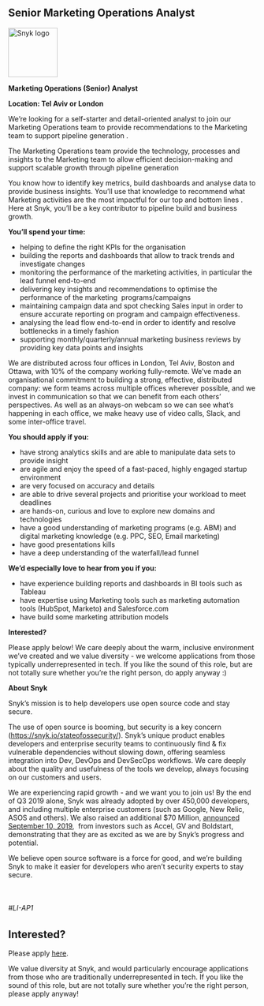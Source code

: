 Senior Marketing Operations Analyst
---

<img src="https://res.cloudinary.com/snyk/image/upload/v1537345894/press-kit/brand/logo-black.png" width="100" alt="Snyk logo" />

<p><strong>Marketing Operations (Senior) Analyst</strong></p>
<p><strong>Location: </strong><strong>Tel Aviv or London</strong></p>
<p><span style="font-weight: 400;">We’re looking for a </span><span style="font-weight: 400;">self-starter and detail-oriented analyst </span><span style="font-weight: 400;">to join our </span><span style="font-weight: 400;">Marketing Operations</span><span style="font-weight: 400;"> team to</span><span style="font-weight: 400;"> provide recommendations to the Marketing team to support pipeline generation</span> <span style="font-weight: 400;">.</span></p>
<p><span style="font-weight: 400;">The Marketing Operations team provide the technology, processes and insights to the Marketing team to allow efficient decision-making and support scalable growth through pipeline generation </span></p>
<p><span style="font-weight: 400;">You know how to </span><span style="font-weight: 400;">identify key metrics, build dashboards and analyse data to provide business insights</span><span style="font-weight: 400;">. You’ll use that knowledge to </span><span style="font-weight: 400;">recommend what Marketing activities are the most impactful for our top and bottom lines </span><span style="font-weight: 400;">. Here at Snyk, you’ll </span><span style="font-weight: 400;">be a key contributor to pipeline build and business growth.</span><span style="font-weight: 400;"> </span></p>
<p><strong>You’ll spend your time:</strong></p>
<ul>
<li style="font-weight: 400;"><span style="font-weight: 400;">helping to define the right KPIs for the organisation</span></li>
<li style="font-weight: 400;"><span style="font-weight: 400;">building the reports and dashboards that allow to track trends and investigate changes</span></li>
<li style="font-weight: 400;"><span style="font-weight: 400;">monitoring the performance of the marketing activities, in particular the lead funnel end-to-end</span></li>
<li style="font-weight: 400;"><span style="font-weight: 400;">delivering key insights and recommendations to optimise the performance of the marketing  programs/campaigns</span></li>
<li style="font-weight: 400;"><span style="font-weight: 400;">maintaining campaign data and spot checking Sales input in order to ensure accurate reporting on program and campaign effectiveness</span><span style="font-weight: 400;">.</span></li>
<li style="font-weight: 400;"><span style="font-weight: 400;">analysing the lead flow end-to-end in order to identify and resolve bottlenecks in a timely fashion</span></li>
<li style="font-weight: 400;"><span style="font-weight: 400;">supporting monthly/quarterly/annual marketing business reviews by providing key data points and insights</span></li>
</ul>
<p><span style="font-weight: 400;">We are distributed across four offices in London, Tel Aviv, Boston and Ottawa, with 10% of the company working fully-remote. We’ve made an organisational commitment to building a strong, effective, distributed company: we form teams across multiple offices wherever possible, and we invest in communication so that we can benefit from each others’ perspectives. As well as an always-on webcam so we can see what’s happening in each office, we make heavy use of video calls, Slack, and some inter-office travel.</span></p>
<p><strong>You should apply if you:</strong></p>
<ul>
<li><span style="font-weight: 400;">have strong analytics skills and are able to manipulate data sets to provide insight </span></li>
<li style="font-weight: 400;"><span style="font-weight: 400;">are agile and enjoy the speed of a fast-paced, highly engaged startup environment</span></li>
<li style="font-weight: 400;"><span style="font-weight: 400;">are very focused on accuracy and details</span></li>
<li style="font-weight: 400;"><span style="font-weight: 400;">are able to drive several projects and prioritise your workload to meet deadlines   </span></li>
<li style="font-weight: 400;"><span style="font-weight: 400;">are hands-on, curious and love to explore new domains and technologies</span></li>
<li style="font-weight: 400;"><span style="font-weight: 400;">have a good understanding of marketing programs (e.g. ABM) and digital marketing knowledge (e.g. PPC, SEO, Email marketing)</span></li>
<li style="font-weight: 400;"><span style="font-weight: 400;">have good presentations kills</span></li>
<li style="font-weight: 400;"><span style="font-weight: 400;">have a deep understanding of the waterfall/lead funnel</span></li>
</ul>
<p><strong>We’d especially love to hear from you if you:</strong></p>
<ul>
<li style="font-weight: 400;"><span style="font-weight: 400;">have experience building reports and dashboards in BI tools such as Tableau</span></li>
<li style="font-weight: 400;"><span style="font-weight: 400;">have expertise using Marketing tools such as marketing automation tools (HubSpot, Marketo) and Salesforce.com</span></li>
<li style="font-weight: 400;"><span style="font-weight: 400;">have build some marketing attribution models </span></li>
</ul>
<p><strong>Interested?</strong></p>
<p><span style="font-weight: 400;">Please apply below! We care deeply about the warm, inclusive environment we’ve created and we value diversity - we welcome applications from those typically underrepresented in tech. If you like the sound of this role, but are not totally sure whether you’re the right person, do apply anyway :)</span></p>
<p><strong>About Snyk</strong></p>
<p><span style="font-weight: 400;">Snyk’s mission is to help developers use open source code and stay secure. </span></p>
<p><span style="font-weight: 400;">The use of open source is booming, but security is a key concern (</span><a href="https://snyk.io/stateofossecurity/"><span style="font-weight: 400;">https://snyk.io/stateofossecurity/</span></a><span style="font-weight: 400;">). Snyk’s unique product enables developers and enterprise security teams to continuously find &amp; fix vulnerable dependencies without slowing down, offering seamless integration into Dev, DevOps and DevSecOps workflows. </span><span style="font-weight: 400;">We care deeply about the quality and usefulness of the tools we develop, always focusing on our customers and users. </span></p>
<p><span style="font-weight: 400;">We are experiencing rapid growth - and we want you to join us! By the end of Q3 2019 alone, Snyk was already adopted by over 450,000 developers, and including multiple enterprise customers (such as Google, New Relic, ASOS and others). </span><span style="font-weight: 400;">We also raised an additional $70 Million, </span><a href="https://en.globes.co.il/en/article-open-source-security-platform-snyk-raises-70m-1001300189"><span style="font-weight: 400;">announced September 10, 2019</span></a><span style="font-weight: 400;">,  from investors such as Accel, GV and Boldstart, demonstrating that they are as excited as we are by Snyk’s progress and potential</span><span style="font-weight: 400;">.</span></p>
<p><span style="font-weight: 400;">We believe open source software is a force for good, and we’re building Snyk to make it easier for developers who aren’t security experts to stay secure.</span></p>
<p> </p>
<h6><em>#LI-AP1</em></h6>

Interested?
---

Please apply [here](https://boards.greenhouse.io/snyk/jobs/4567472002#app).

We value diversity at Snyk, and would particularly encourage applications from those who are traditionally underrepresented in tech.
If you like the sound of this role, but are not totally sure whether you’re the right person, please apply anyway!

